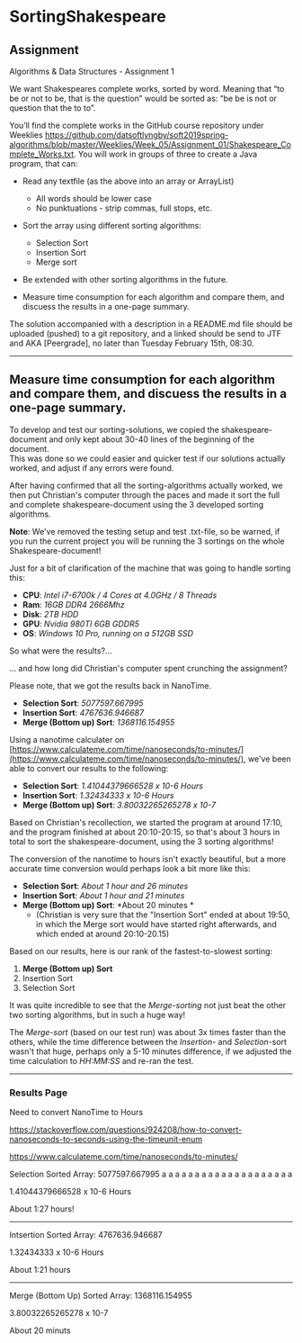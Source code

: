 # SortingShakespeare
## Assignment
Algorithms &amp; Data Structures - Assignment 1

We want Shakespeares complete works, sorted by word. Meaning that “to be or not to be, that is the question” would be sorted as: “be be is not or question that the to to”.

You’ll find the complete works in the GitHub course repository under Weeklies https://github.com/datsoftlyngby/soft2019spring-algorithms/blob/master/Weeklies/Week_05/Assignment_01/Shakespeare_Complete_Works.txt. You will work in groups of three to create a Java program, that can:

* Read any textfile (as the above into an array or ArrayList)
  * All words should be lower case
   * No punktuations - strip commas, full stops, etc.

* Sort the array using different sorting algorithms:
  * Selection Sort 
  * Insertion Sort 
  * Merge sort
 
* Be extended with other sorting algorithms in the future.

* Measure time consumption for each algorithm and compare them, and discuess the results in a one-page summary.

The solution accompanied with a description in a README.md file should be uploaded (pushed) to a git repository, and a linked should be send to JTF and AKA [Peergrade], no later than Tuesday February 15th, 08:30.

------------
## Measure time consumption for each algorithm and compare them, and discuess the results in a one-page summary.

To develop and test our sorting-solutions, we copied the shakespeare-document and only kept about 30-40 lines of the beginning of the document.  
This was done so we could easier and quicker test if our solutions actually worked, and adjust if any errors were found.

After having confirmed that all the sorting-algorithms actually worked, we then put Christian's computer through the paces and made it sort the full and complete shakespeare-document using the 3 developed sorting algorithms. 

**Note**: We've removed the testing setup and test .txt-file, so be warned, if you run the current project you will be running the 3 sortings on the whole Shakespeare-document! 

Just for a bit of clarification of the machine that was going to handle sorting this:



*   **CPU**: *Intel i7-6700k / 4 Cores at 4.0GHz / 8 Threads*
*   **Ram**: *16GB DDR4 2666Mhz*
*   **Disk**: *2TB HDD*
*   **GPU**: *Nvidia 980TI 6GB GDDR5*
*   **OS**: *Windows 10 Pro, running on a 512GB SSD*

So what were the results?...

… and how long did Christian's computer spent crunching the assignment?

Please note, that we got the results back in NanoTime.



*   **Selection Sort**: *5077597.667995*
*   **Insertion Sort**: *4767636.946687*
*   **Merge (Bottom up) Sort**: *1368116.154955*

Using a nanotime calculater on [https://www.calculateme.com/time/nanoseconds/to-minutes/](https://www.calculateme.com/time/nanoseconds/to-minutes/), we've been able to convert our results to the following:



*   **Selection Sort**: *1.41044379666528 x 10-6 Hours*
*   **Insertion Sort**: *1.32434333 x 10-6 Hours*
*   **Merge (Bottom up) Sort**: *3.80032265265278 x 10-7*

Based on Christian's recollection, we started the program at around 17:10, and the program finished at about 20:10-20:15, so that's about 3 hours in total to sort the shakespeare-document, using the 3 sorting algorithms!

The conversion of the nanotime to hours isn't exactly beautiful, but a more accurate time conversion would perhaps look a bit more like this:



*   **Selection Sort**: *About 1 hour and 26  minutes*
*   **Insertion Sort**: *About 1 hour and 21 minutes*
*   **Merge (Bottom up) Sort**: *About 20 minutes *
    *   (Christian is very sure that the "Insertion Sort" ended at about 19:50, in which the Merge sort would have started right afterwards, and which ended at around 20:10-20.15)

Based on our results, here is our rank of the fastest-to-slowest sorting:



1.  **Merge (Bottom up) Sort**
1.  Insertion Sort
1.  Selection Sort

It was quite incredible to see that the *Merge-sorting* not just beat the other two sorting algorithms, but in such a huge way! 
 
The *Merge-sort* (based on our test run) was about 3x times faster than the others, while the time difference between the *Insertion-* and *Selection*-sort wasn't that huge, perhaps only a 5-10 minutes difference, if we adjusted the time calculation to *HH:MM:SS* and re-ran the test.


---------------
### Results Page
Need to convert NanoTime to Hours

https://stackoverflow.com/questions/924208/how-to-convert-nanoseconds-to-seconds-using-the-timeunit-enum

https://www.calculateme.com/time/nanoseconds/to-minutes/

Selection Sorted Array: 5077597.667995
a a a a a a a a a a a a a a a a a a a a 

1.41044379666528 x 10-6 Hours 

About 1:27 hours!

----------------

Intsertion Sorted Array: 4767636.946687

1.32434333 x 10-6 Hours

About 1:21 hours

----------------

Merge (Bottom Up) Sorted Array: 1368116.154955

3.80032265265278 x 10-7

About 20 minuts 
